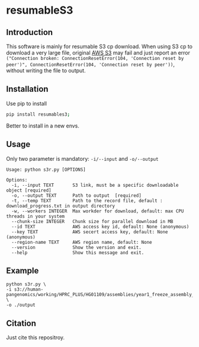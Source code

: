 # resumableS3
## Introduction
This software is mainly for resumable S3 cp download. When using S3 cp to download a very large file, original [AWS S3](https://docs.aws.amazon.com/AmazonS3/latest/userguide/Welcome.html) may fail and just report an error `("Connection broken: ConnectionResetError(104, 'Connection reset by peer')", ConnectionResetError(104, 'Connection reset by peer'))`, without writing the file to output.

## Installation
Use pip to install
```bash
pip install resumables3;
```
Better to install in a new envs.


## Usage
Only two parameter is mandatory: `-i/--input` and `-o/--output`
```
Usage: python s3r.py [OPTIONS]

Options:
  -i, --input TEXT       S3 link, must be a specific downloadable object [required]
  -o, --output TEXT      Path to output  [required]
  -t, --temp TEXT        Path to the record file, default : download_progress.txt in output directory
  -w, --workers INTEGER  Max workder for download, default: max CPU threads in your system
  --chunk-size INTEGER   Chunk size for parallel download in MB
  --id TEXT              AWS access key id, default: None (anonymous)
  --key TEXT             AWS secert access key, default: None (anonymous)
  --region-name TEXT     AWS region name, default: None
  --version              Show the version and exit.
  --help                 Show this message and exit.
```

## Example
```
python s3r.py \
-i s3://human-pangenomics/working/HPRC_PLUS/HG01109/assemblies/year1_freeze_assembly_v2/HG01109.maternal.f1_assembly_v2.fa.gz \
-o ./output 
```

## Citation
Just cite this repositroy.

